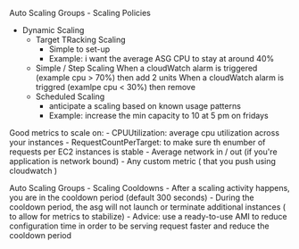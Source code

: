 Auto Scaling Groups - Scaling Policies
  - Dynamic Scaling
    - Target TRacking Scaling
        - Simple to set-up
        - Example: i want the average ASG CPU  to stay at around 40%
    - Simple / Step Scaling
        When a cloudWatch alarm is triggered (example cpu > 70%) then add 2 units
        When a cloudWatch alarm is triggred  (examlpe cpu < 30%) then remove
    - Scheduled Scaling
        - anticipate a scaling based on known usage patterns
        - Example: increase the min capacity to 10 at 5 pm on fridays


Good metrics to scale on:
    - CPUUtilization: average cpu utilization across your instances
    - RequestCountPerTarget: to make sure th enumber of requests per EC2 instances is stable
    - Average network in / out (if you're application is network bound)
    - Any custom metric ( that you push using cloudwatch )

Auto Scaling Groups - Scaling Cooldowns
    - After a scaling activity happens, you are in the cooldown period (default 300 seconds)
    - During the cooldown period, the asg will not launch or terminate additional instances ( to allow for metrics to stabilize)
    - Advice: use a ready-to-use AMI to reduce configuration time in order to be serving request faster and reduce the cooldown period

